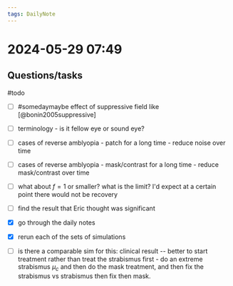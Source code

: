 ```yaml
---
tags: DailyNote 
---
```


# 2024-05-29  07:49


## Questions/tasks 

#todo 

- [ ] #somedaymaybe effect of suppressive field like [@bonin2005suppressive]
- [ ] terminology - is it fellow eye or sound eye?
- [ ] cases of reverse amblyopia - patch for a long time - reduce noise over time
- [ ] cases of reverse amblyopia - mask/contrast for a long time - reduce mask/contrast over time
- [ ] what about $f=1$ or smaller?  what is the limit?  I'd expect at a certain point there would not be recovery
- [ ] find the result that Eric thought was significant
- [x] go through the daily notes
- [x] rerun each of the sets of simulations
- [ ] is there a comparable sim for this: clinical result -- better to start treatment rather than treat the strabismus first - do an extreme strabismus $\mu_c$ and then do the mask treatment, and then fix the strabismus vs strabismus then fix then mask.  





